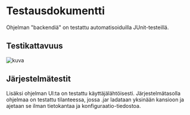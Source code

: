 # Testausdokumentti
Ohjelman "backendiä" on testattu automatisoiduilla JUnit-testeillä.

## Testikattavuus
![kuva](testit)

## Järjestelmätestit
Lisäksi ohjelman UI:ta on testattu käyttäjälähtöisesti.
Järjestelmätasolla ohjelmaa on testattu tilanteessa, jossa .jar ladataan yksinään kansioon ja ajetaan se ilman tietokantaa ja konfiguraatio-tiedostoa. 
